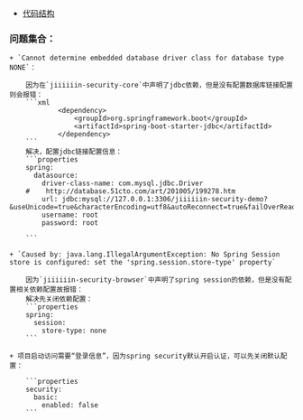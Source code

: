 - [代码结构](https://ws2.sinaimg.cn/large/006tNbRwgy1fue02z4h20j31kw0rc0y8.jpg)


### 问题集合：

    + `Cannot determine embedded database driver class for database type NONE`：
    
        因为在`jiiiiiin-security-core`中声明了jdbc依赖，但是没有配置数据库链接配置则会报错：
        ```xml
                <dependency>
                    <groupId>org.springframework.boot</groupId>
                    <artifactId>spring-boot-starter-jdbc</artifactId>
                </dependency>
        ```
        解决，配置jdbc链接配置信息：
        ```properties
        spring:
          datasource:
            driver-class-name: com.mysql.jdbc.Driver
        #    http://database.51cto.com/art/201005/199278.htm
            url: jdbc:mysql://127.0.0.1:3306/jiiiiiin-security-demo?&useUnicode=true&characterEncoding=utf8&autoReconnect=true&failOverReadOnly=false
            username: root
            password: root

        ```
        
    + `Caused by: java.lang.IllegalArgumentException: No Spring Session store is configured: set the 'spring.session.store-type' property`
        
        因为`jiiiiiin-security-browser`中声明了spring session的依赖，但是没有配置相关依赖配置故报错：
        解决先关闭依赖配置：
        ```properties
        spring:
          session:
            store-type: none
        ```
        
    + 项目启动访问需要“登录信息”，因为spring security默认开启认证，可以先关闭默认配置：
    
        ```properties
        security:
          basic:
            enabled: false
        ```